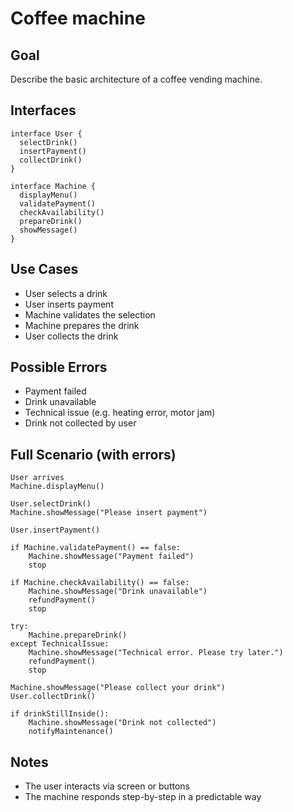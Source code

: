 # Coffee machine
## Goal

Describe the basic architecture of a coffee vending machine.

## Interfaces

```pseudo
interface User {
  selectDrink()
  insertPayment()
  collectDrink()
}

interface Machine {
  displayMenu()
  validatePayment()
  checkAvailability()
  prepareDrink()
  showMessage()
}
```

## Use Cases

- User selects a drink
- User inserts payment
- Machine validates the selection
- Machine prepares the drink
- User collects the drink

## Possible Errors

- Payment failed
- Drink unavailable
- Technical issue (e.g. heating error, motor jam)
- Drink not collected by user

## Full Scenario (with errors)
```pseudo
User arrives
Machine.displayMenu()

User.selectDrink()
Machine.showMessage("Please insert payment")

User.insertPayment()

if Machine.validatePayment() == false:
    Machine.showMessage("Payment failed")
    stop

if Machine.checkAvailability() == false:
    Machine.showMessage("Drink unavailable")
    refundPayment()
    stop

try:
    Machine.prepareDrink()
except TechnicalIssue:
    Machine.showMessage("Technical error. Please try later.")
    refundPayment()
    stop

Machine.showMessage("Please collect your drink")
User.collectDrink()

if drinkStillInside():
    Machine.showMessage("Drink not collected")
    notifyMaintenance()

```
## Notes
- The user interacts via screen or buttons
- The machine responds step-by-step in a predictable way
